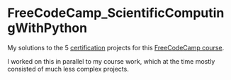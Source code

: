 # FreeCodeCamp_ScientificComputingWithPython
My solutions to the 5 [certification]([url](https://www.freecodecamp.org/certification/acenixton/scientific-computing-with-python-v7)) projects for this [FreeCodeCamp course]([url](https://www.freecodecamp.org/learn/scientific-computing-with-python/)).

I worked on this in parallel to my course work, which at the time mostly consisted of much less complex projects.
